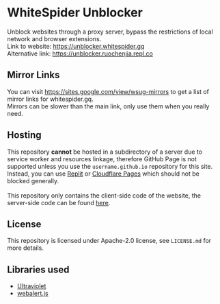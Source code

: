 # WhiteSpider Unblocker
Unblock websites through a proxy server, bypass the restrictions of local network and browser extensions. <br />
Link to website: https://unblocker.whitespider.gq <br />
Alternative link: https://unblocker.ruochenjia.repl.co

## Mirror Links
You can visit https://sites.google.com/view/wsug-mirrors to get a list of mirror links for whitespider.gq. <br />
Mirrors can be slower than the main link, only use them when you really need.

## Hosting
This repository <b>cannot</b> be hosted in a subdirectory of a server due to service worker and resources linkage, therefore GitHub Page is not supported unless you use the `username.github.io` repository for this site. <br />
Instead, you can use <a href="https://replit.com" target="_blank">Replit</a> or <a href="https://pages.cloudflare.com/" target="_blank">Cloudflare Pages</a> which should not be blocked generally. <br />
<br />
This repository only contains the client-side code of the website, the server-side code can be found <a href="https://github.com/ruochenjia/bare-server-enhanced" target="_blank">here</a>.

## License
This repository is licensed under Apache-2.0 license, see `LICENSE.md` for more details.

## Libraries used
 - <a href="https://github.com/titaniumnetwork-development/Ultraviolet" target="_blank">Ultraviolet</a>
 - <a href="https://github.com/ruochenjia/webalert" target="_blank">webalert.js</a>
